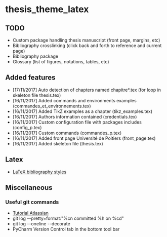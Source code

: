 # thesis_theme_latex

## TODO
* Custom package handling thesis manuscript (front page, margins, etc)
* Bibliography crosslinking (click back and forth to reference and current page)
* Bibliography package
* Glossary (list of figures, notations, tables, etc)


## Added features
* [17/11/2017] Auto detection of chapters named chapitre*.tex (for loop in skeleton file thesis.tex)
* [16/11/2017] Added commands and environments examples (commandes_et_environnements.tex)
* [16/11/2017] Added TikZ examples as a chapter (tikz_examples.tex)
* [16/11/2017] Authors information contained (credentials.tex)
* [16/11/2017] Custom configuration file with packages includes (config_p.tex)
* [16/11/2017] Custom commands (commandes_p.tex)
* [16/11/2017] Added front page Université de Poitiers (front_page.tex)
* [16/11/2017] Added skeleton file (thesis.tex)


## Latex 

* [LaTeX bibliography styles](http://www.cs.stir.ac.uk/~kjt/software/latex/showbst.html)


## Miscellaneous

### Useful git commands
* [Tutorial Atlassian](https://www.atlassian.com/git/tutorials/git-log)
* git log --pretty=format:"%cn committed %h on %cd"
* git log --oneline --decorate
* PyCharm Version Control tab in the bottom tool bar